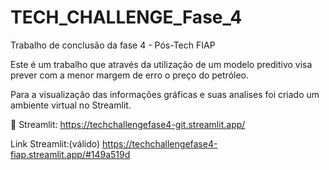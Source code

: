 # TECH_CHALLENGE_Fase_4
Trabalho de conclusão da fase 4 - Pós-Tech FIAP

Este é um trabalho que através da utilização de um modelo preditivo
visa prever com a menor margem de erro o preço do petróleo.

Para a visualização das informações gráficas e suas analises foi criado
um ambiente virtual no Streamlit.

 Streamlit: https://techchallengefase4-git.streamlit.app/

Link Streamlit:(válido)
https://techchallengefase4-fiap.streamlit.app/#149a519d